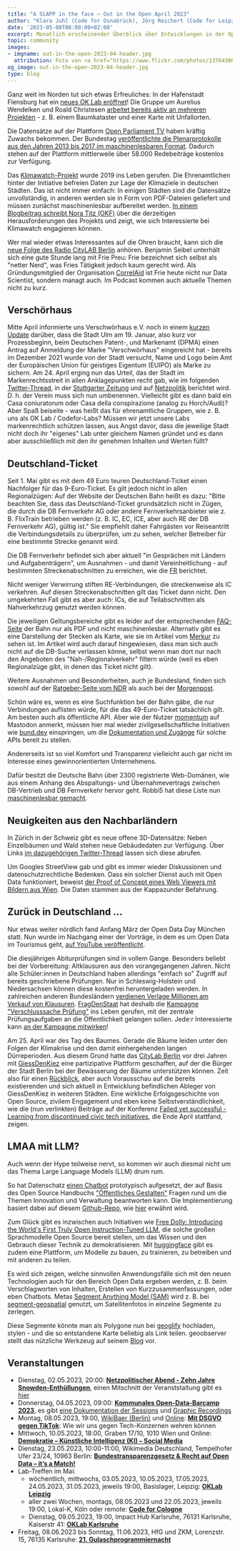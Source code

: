 ```yaml
---
title: "A SLAPP in the face – Out in the Open April 2023"
author: "Klara Juhl (Code for Osnabrück), Jörg Reichert (Code for Leipzig) et al."
date: '2023-05-08T08:00:00+02:00'
excerpt: Monatlich erscheinender Überblick über Entwicklungen in der Open Data und Civic Tech Szene
topic: community
images:
- imgname: out-in-the-open-2023-04-header.jpg
  attribution: Foto von <a href="https://www.flickr.com/photos/137643065@N06/">Pixel.la</a> auf <a href="https://www.flickr.com/photos/137643065@N06/23698825124/">Flickr</a>
og_image: out-in-the-open-2023-04-header.jpg
type: blog
---
```


Ganz weit im Norden tut sich etwas Erfreuliches: In der Hafenstadt Flensburg hat ein [neues OK Lab eröffnet](https://twitter.com/codeforde/status/1643554572726677506)! Die Gruppe um Aurelius Wendelken und Roald Christesen [arbeitet bereits aktiv an mehreren Projekten](https://codefor.de/flensburg/) - z. B. einem Baumkataster und einer Karte mit Unfallorten.

Die Datensätze auf der Plattform [Open Parliament TV](https://de.openparliament.tv/) haben kräftig Zuwachs bekommen. Der Bundestag [veröffentlichte die Plenarprotokolle aus den Jahren 2013 bis 2017 im maschinenlesbaren Format](https://twitter.com/OpenParlTV/status/1643576677262409728). Dadurch stehen auf der Plattform mittlerweile über 58.000 Redebeiträge kostenlos zur Verfügung.

Das [Klimawatch-Projekt](https://klimawatch.de/) wurde 2019 ins Leben gerufen. Die Ehrenamtlichen hinter der Initiative befreien Daten zur Lage der Klimaziele in deutschen Städten. Das ist nicht immer einfach: In einigen Städten sind die Datensätze unvollständig, in anderen werden sie in Form von PDF-Dateien geliefert und müssen zunächst maschinenlesbar aufbereitet werden. [In einem Blogbeitrag schreibt Nora Titz (OKF)](https://okfn.de/blog/2023/04/klimawatch-b%C3%BCrgerliche-kontrolle-braucht-daten/) über die derzeitigen Herausforderungen des Projekts und zeigt, wie sich Interessierte bei Klimawatch engagieren können.

Wer mal wieder etwas Interessantes auf die Ohren braucht, kann sich die [neue Folge des Radio CityLAB Berlin](https://radiocitylab.podigee.io/12-new-episode) anhören. Benjamin Seibel unterhält sich eine gute Stunde lang mit Frie Preu: Frie bezeichnet sich selbst als "netter Nerd", was Fries Tätigkeit jedoch kaum gerecht wird. Als Gründungsmitglied der Organisation [CorrelAid](https://www.correlaid.org/) ist Frie heute nicht nur Data Scientist, sondern managt auch. Im Podcast kommen auch aktuelle Themen nicht zu kurz.

## Verschörhaus
Mitte April informierte uns Verschwörhaus e.V. noch in einem [kurzen Update](https://verschwoerhaus.de/kleines-update-zum-markenrechtsstreit/) darüber, dass die Stadt Ulm am 19. Januar, also kurz vor Prozessbeginn, beim Deutschen Patent-, und Markenamt (DPMA) einen Antrag auf Anmeldung der Marke "Verschwörhaus" eingereicht hat - bereits im Dezember 2021 wurde von der Stadt versucht, Name und Logo beim Amt der Europäischen Union für geistiges Eigentum (EUIPO) als Marke zu sichern. Am 24. April erging nun das Urteil, das der Stadt im Markenrechtsstreit in allen Anklagepunkten recht gab, wie im folgenden [Twitter-Thread](https://twitter.com/verschwoerhaus/status/1650519601548075012), in der [Stuttgarter Zeitung](https://www.stuttgarter-zeitung.de/inhalt.landgericht-stuttgart-stadt-ulm-siegt-im-verschwoerhaus-streit.aaa5b297-03c6-4b9d-8a42-7a0b1f74df61.html) und auf [Netzpolitik](https://netzpolitik.org/2023/hackspace-in-ulm-verschwoerhaus-verliert-seinen-namen-an-die-stadt/) berichtet wird. D. h. der Verein muss sich nun umbenennen. Vielleicht gibt es dann bald ein Casa coniuratorum oder Casa della conspirazione (analog zu Horch/Audi)? Aber Spaß beiseite - was heißt das für ehrenamtliche Gruppen, wie z. B. uns als OK Lab / Codefor-Labs? Müssen wir jetzt unsere Labs markenrechtlich schützen lassen, aus Angst davor, dass die jeweilige Stadt nicht doch ihr "eigenes" Lab unter gleichem Namen gründet und es dann aber ausschließlich mit den ihr genehmen Inhalten und Werten füllt?  

## Deutschland-Ticket
Seit 1. Mai gibt es mit dem 49 Euro teuren Deutschland-Ticket einen Nachfolger für das 9-Euro-Ticket. Es gilt jedoch nicht in allen Regionalzügen: Auf der Website der Deutschen Bahn heißt es dazu: "Bitte beachten Sie, dass das Deutschland-Ticket grundsätzlich nicht in Zügen, die durch die DB Fernverkehr AG oder andere Fernverkehrsanbieter wie z. B. FlixTrain betrieben werden (z. B. IC, EC, ICE, aber auch RE der DB Fernverkehr AG), gültig ist." Sie empfiehlt daher Fahrgästen vor Reiseantritt die Verbindungsdetails zu überprüfen, um zu sehen, welcher Betreiber für eine bestimmte Strecke genannt wird.

Die DB Fernverkehr befindet sich aber aktuell "in Gesprächen mit Ländern und Aufgabenträgern", um Ausnahmen - und damit Vereinheitlichung - auf bestimmten Streckenabschnitten zu erreichen, wie die [FR](https://www.fr.de/verbraucher/ticket-falle-uebersicht-deutschland-ticket-details-gilt-nicht-in-allen-regionalzuegen-49-euro-92199725.html) berichtet. 

Nicht weniger Verwirrung stiften RE-Verbindungen, die streckenweise als IC verkehren. Auf diesen Streckenabschnitten gilt das Ticket dann nicht. Den umgekehrten Fall gibt es aber auch: ICs, die auf Teilabschnitten als Nahverkehrzug genutzt werden können. 

Die jeweiligen Geltungsbereiche gibt es leider auf der entsprechenden [FAQ-Seite](https://www.bahn.de/faq/deutschlandticket-verkehrsmittel-deutschland) der Bahn nur als PDF und nicht maschinenlesbar. Alternativ gibt es eine Darstellung der Stecken als Karte, wie sie im Artikel vom [Merkur](https://www.merkur.de/verbraucher/deutschland-ticket-gilt-nicht-allen-regionalzuegen-49-euro-ticket-falle-92199721.html) zu sehen ist. Im Artikel wird auch darauf hingewiesen, dass man sich auch nicht auf die DB-Suche verlassen könne, selbst wenn man dort nur nach den Angeboten des "Nah-/Regionalverkehr" filtern würde (weil es eben Regionalzüge gibt, in denen das Ticket nicht gilt).

Weitere Ausnahmen und Besonderheiten, auch je Bundesland, finden sich sowohl auf der [Ratgeber-Seite vom NDR](https://www.ndr.de/ratgeber/verbraucher/49-Euro-Ticket-Wo-gilt-es-und-wie-funktioniert-es,deutschlandticket104.html) als auch bei der [Morgenpost](https://www.morgenpost.de/politik/article237434145/deutschlandticket-49-euro-wo-gueltig-konditionen-ausnahmen-bahn.html).

Schön wäre es, wenn es eine Suchfunktion bei der Bahn gäbe, die nur Verbindungen auflisten würde, für die das 49-Euro-Ticket tatsächlich gilt. Am besten auch als öffentliche API. Aber wie der Nutzer [momentum](ttps://social.tchncs.de/@momentum/110213670210063865) auf Mastodon anmerkt, müssen hier mal wieder zivilgesellschaftliche Initiativen wie [bund.dev](https://bund.dev/) einspringen, um die [Dokumentation und Zugänge](https://bund.dev/apis) für solche APIs bereit zu stellen.

Andererseits ist so viel Komfort und Transparenz vielleicht auch gar nicht im Interesse eines gewinnorientierten Unternehmens.      
 
Dafür besitzt die Deutsche Bahn über 2300 registrierte Web-Domänen, wie aus einem Anhang des Abspaltungs- und Übernahmevertrags zwischen DB-Vertrieb und DB Fernverkehr hervor geht. Robbi5 hat diese Liste nun [maschinenlesbar gemacht](https://mastodon.social/@robbi5/110180352005238801).

## Neuigkeiten aus den Nachbarländern
In Zürich in der Schweiz gibt es neue offene 3D-Datensätze: Neben Einzelbäumen und Wald stehen neue Gebäudedaten zur Verfügung. Über Links [im dazugehörigen Twitter-Thread](https://twitter.com/OpenDataZurich/status/1648622556809777152) lassen sich diese abrufen.

Um Googles StreetView gab und gibt es immer wieder Diskussionen und datenschutzrechtliche Bedenken. Dass ein solcher Dienst auch mit Open Data funktioniert, beweist [der Proof of Concept eines Web Viewers mit Bildern aus Wien](https://www.data.gv.at/application/webkappa-kappazunder-web-viewer/#screenshots). Die Daten stammen aus der Kappazunder Befahrung. 

## Zurück in Deutschland ...
Nur etwas weiter nördlich fand Anfang März der Open Data Day München statt. Nun wurde im Nachgang einer der Vorträge, in dem es um Open Data im Tourismus geht, [auf YouTube veröffentlicht](https://www.youtube.com/watch?v=1EV597nRoTs).

Die diesjährigen Abiturprüfungen sind in vollem Gange. Besonders beliebt bei der Vorbereitung: Altklausuren aus den vorangegangenen Jahren. Nicht alle Schüler:innen in Deutschland haben allerdings "einfach so" Zugriff auf bereits geschriebene Prüfungen. Nur in Schleswig-Holstein und Niedersachsen können diese kostenfrei heruntergeladen werden. In zahlreichen anderen Bundesländern [verdienen Verlage Millionen am Verkauf von Klausuren](https://www.hessenschau.de/alte-abiturpruefungen-gegen-geld-land-hessen-verkauft-aufgaben-an-verlag-v3,abi-hessen-aufgaben-kritik-100.html). [FragDenStaat](https://fragdenstaat.de/) hat deshalb die [Kampagne "Verschlusssache Prüfung"](https://fragdenstaat.de/blog/2023/04/11/staat-verscherbelt-prufungen-verlag-verdient-millionen/) ins Leben gerufen, mit der zentrale Prüfungsaufgaben an die Öffentlichkeit gelangen sollen. Jede:r Interessierte kann [an der Kampagne mitwirken](https://fragdenstaat.de/kampagnen/verschlusssache-pruefung/faq/)!

Am 25. April war des Tag des Baumes. Gerade die Bäume leiden unter den Folgen der Klimakrise und den damit einhergehenden langen Dürreperioden. Aus diesem Grund hatte das [CityLab Berlin](https://citylab-berlin.org/) vor drei Jahren mit [GiessDenKiez](http://www.giessdenkiez.de/) eine partizipative Plattform geschaffen, auf der die Bürger der Stadt Berlin bei der Bewässerung der Bäume unterstützen können. Zeit also für einen [Rückblick](https://citylab-berlin.org/de/blog/vier-staedte-viele-baeume-eine-leidenschaft-giess-den-kiez/), aber auch Vorausschau auf die bereits existierenden und sich aktuell in Entwicklung befindlichen Ableger von GiessDenKiez in weiteren Städten. Eine wirkliche Erfolgsgeschichte von Open Source, zivilem Engagement und eben keine Selbstverständlichkeit, wie die (nun verlinkten) Beiträge auf der Konferenz [Failed yet successful - Learning from discontinued civic tech initiatives](https://discontinued-civictech.github.io/schedule), die Ende April stattfand, zeigen. 

## LMAA mit LLM?
Auch wenn der Hype teilweise nervt, so kommen wir auch diesmal nicht um das Thema Large Language Models (LLM) drum rum.
 
So hat Datenschatz [einen Chatbot](https://chatbot-innovatives-arbeiten.onrender.com/) prototypisch aufgesetzt, der auf Basis des Open Source Handbuchs ["Öffentliches Gestalten"](https://citylab-berlin.org/de/blog/handbuch-online-version/) Fragen rund um die Themen Innovation und Verwaltung beantworten kann. Die Implementierung basiert dabei auf diesem [Github-Repo](https://github.com/mayooear/gpt4-pdf-chatbot-langchain), wie [hier](https://twitter.com/datenschatz/status/1652207153304797184) erwähnt wird.
  
Zum Glück gibt es inzwischen auch Initiativen wie [Free Dolly: Introducing the World's First Truly Open Instruction-Tuned LLM](https://www.databricks.com/blog/2023/04/12/dolly-first-open-commercially-viable-instruction-tuned-llm), die solche großen Sprachmodelle Open Source bereit stellen, um das Wissen und den Gebrauch dieser Technik zu demokratisieren. Mit [huggingface](https://huggingface.co/) gibt es zudem eine Plattform, um Modelle zu bauen, zu trainieren, zu betreiben und mit anderen zu teilen. 

Es wird sich zeigen, welche sinnvollen Anwendungsfälle sich mit den neuen Technologien auch für den Bereich Open Data ergeben werden, z. B. beim Verschlagworten von Inhalten, Erstellen von Kurzzusammenfassungen, oder eben Chatbots. Metas [Segment Anything Model (SAM)](https://github.com/facebookresearch/segment-anything) wird z. B. bei [segment-geospatial](https://samgeo.gishub.org/) genutzt, um Satellitenfotos in einzelne Segmente zu zerlegen. 

Diese Segmente könnte man als Polygone nun bei [geoglify](https://www.geoglify.com/) hochladen, stylen - und die so entstandene Karte beliebig als Link teilen. geoobserver stellt das nützliche Werkzeug auf seinem [Blog](https://geoobserver.wordpress.com/2023/04/26/geoglify-eine-neue-diy-karte/) vor.

## Veranstaltungen
 * Dienstag, 02.05.2023, 20:00: **[Netzpolitischer Abend - Zehn Jahre Snowden-Enthüllungen](https://digitalegesellschaft.de/2023/04/126-netzpolitischer-abend/)**, einen Mitschnitt der Veranststaltung gibt es [hier](https://www.youtube.com/watch?v=2_11NoucqDY)
 * Donnerstag, 04.05.2023, 09:00: **[Kommunales Open-Data-Barcamp 2023](https://www.bertelsmann-stiftung.de/de/unsere-projekte/daten-fuer-die-gesellschaft/projektnachrichten/das-kommunale-open-data-netzwerktreffen-1)**, es gibt [eine Dokumentation der Sessions](https://cryptpad.fr/kanban/#/2/kanban/edit/zqwjMCkxUARDJoRl4iVjV2Zb/) und [Graphic Recordings](https://miro.com/app/board/uXjVMRensH8=/)
 * Montag, 08.05.2023, 19:00, [WikiBaer (Berlin)](https://de.wikipedia.org/wiki/Wikipedia:WikiBär) und [Online](http://bbb.ulm.dev/b/ok-lab-berlin): **[Mit DSGVO gegen TikTok](https://www.meetup.com/de-DE/ok-lab-berlin/events/293292731/)**: Wie wir uns gegen Tech-Konzernen wehren können
 * Mittwoch, 10.05.2023, 18:00, Graben 17/10, 1010 Wien und Online: **[Demokratie – Künstliche Intelligenz (KI) – Social Media](https://digisociety.ngo/produkt/digitalk-demokratie-kuenstliche-intelligenz-ki-social-media-5-5/)**
 * Dienstag, 23.05.2023, 10:00-11:00, Wikimedia Deutschland, Tempelhofer Ufer 23/24, 10963 Berlin:
**[Bundestransparenzgesetz & Recht auf Open Data – it’s a Match!](https://www.wikimedia.de/projects/monsters-of-law/)**
 * Lab-Treffen im Mai:
     * wöchentlich, mittwochs, 03.05.2023, 10.05.2023, 17.05.2023, 24.05.2023, 31.05.2023, jeweils 19:00, Basislager, Leipzig: **[OKLab Leipzig](https://www.meetup.com/oklab-leipzig/events/292874682)**
     * aller zwei Wochen, montags, 08.05.2023 und 22.05.2023, jeweils 19:00, Lokal-K, Köln oder remote: **[Code for Cologne](https://www.meetup.com/codeforcologne/events/292979370)**
     * Dienstag, 09.05.2023, 19:00, Impact Hub Karlsruhe, 76131 Karlsruhe, Kaiserstr 41: **[OKLab Karlsruhe](https://ok-lab-karlsruhe.de/mitmachen/)**  
 * Freitag, 08.06.2023 bis Sonntag, 11.06.2023, HfG und ZKM, Lorenzstr. 15, 76135 Karlsruhe: **[21. Gulaschprogrammiernacht](https://events.ccc.de/2023/04/18/21-gulaschprogrammiernacht/)**

